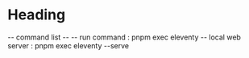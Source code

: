 # Heading


-- command list --
-- run command : pnpm exec eleventy
-- local web server : pnpm exec eleventy --serve